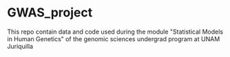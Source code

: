 # GWAS_project
This repo contain data and code used during the module "Statistical Models in Human Genetics" of the genomic sciences undergrad program at UNAM Juriquilla
